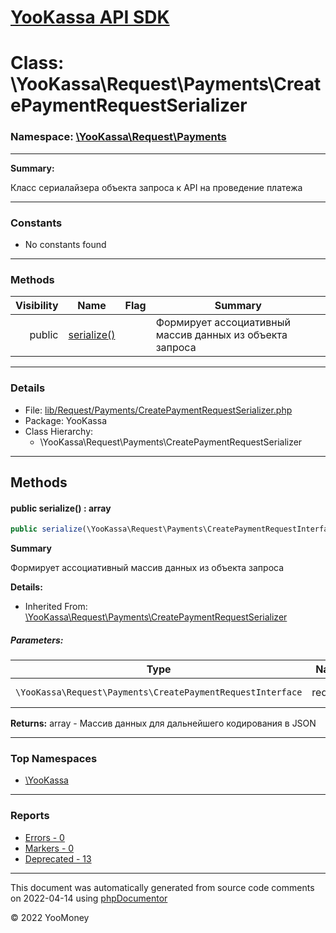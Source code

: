 # [YooKassa API SDK](../home.md)

# Class: \YooKassa\Request\Payments\CreatePaymentRequestSerializer
### Namespace: [\YooKassa\Request\Payments](../namespaces/yookassa-request-payments.md)
---
**Summary:**

Класс сериалайзера объекта запроса к API на проведение платежа


---
### Constants
* No constants found

---
### Methods
| Visibility | Name | Flag | Summary |
| ----------:| ---- | ---- | ------- |
| public | [serialize()](../classes/YooKassa-Request-Payments-CreatePaymentRequestSerializer.md#method_serialize) |  | Формирует ассоциативный массив данных из объекта запроса |

---
### Details
* File: [lib/Request/Payments/CreatePaymentRequestSerializer.php](../../lib/Request/Payments/CreatePaymentRequestSerializer.php)
* Package: YooKassa
* Class Hierarchy:
  * \YooKassa\Request\Payments\CreatePaymentRequestSerializer

---
## Methods
<a name="method_serialize" class="anchor"></a>
#### public serialize() : array

```php
public serialize(\YooKassa\Request\Payments\CreatePaymentRequestInterface $request) : array
```

**Summary**

Формирует ассоциативный массив данных из объекта запроса

**Details:**
* Inherited From: [\YooKassa\Request\Payments\CreatePaymentRequestSerializer](../classes/YooKassa-Request-Payments-CreatePaymentRequestSerializer.md)

##### Parameters:
| Type | Name | Description |
| ---- | ---- | ----------- |
| <code lang="php">\YooKassa\Request\Payments\CreatePaymentRequestInterface</code> | request  | Объект запроса |

**Returns:** array - Массив данных для дальнейшего кодирования в JSON



---

### Top Namespaces

* [\YooKassa](../namespaces/yookassa.md)

---

### Reports
* [Errors - 0](../reports/errors.md)
* [Markers - 0](../reports/markers.md)
* [Deprecated - 13](../reports/deprecated.md)

---

This document was automatically generated from source code comments on 2022-04-14 using [phpDocumentor](http://www.phpdoc.org/)

&copy; 2022 YooMoney
